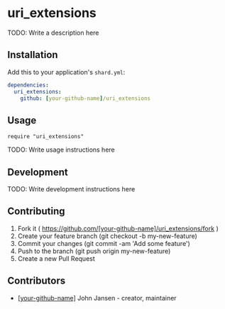 # uri_extensions

TODO: Write a description here

## Installation

Add this to your application's `shard.yml`:

```yaml
dependencies:
  uri_extensions:
    github: [your-github-name]/uri_extensions
```

## Usage

```crystal
require "uri_extensions"
```

TODO: Write usage instructions here

## Development

TODO: Write development instructions here

## Contributing

1. Fork it ( https://github.com/[your-github-name]/uri_extensions/fork )
2. Create your feature branch (git checkout -b my-new-feature)
3. Commit your changes (git commit -am 'Add some feature')
4. Push to the branch (git push origin my-new-feature)
5. Create a new Pull Request

## Contributors

- [[your-github-name]](https://github.com/[your-github-name]) John Jansen - creator, maintainer
